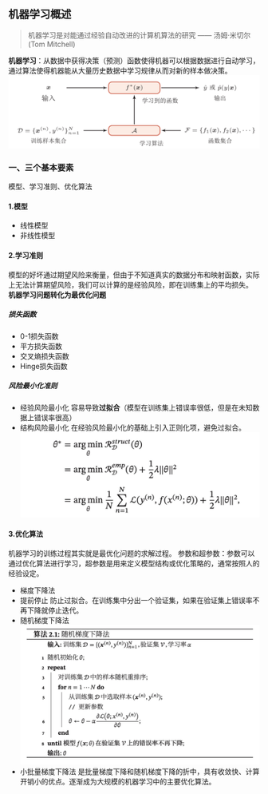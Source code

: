 ## 机器学习概述
> 机器学习是对能通过经验自动改进的计算机算法的研究 —— 汤姆·米切尔(Tom Mitchell)

**机器学习**：从数据中获得决策（预测）函数使得机器可以根据数据进行自动学习，通过算法使得机器能从大量历史数据中学习规律从而对新的样本做决策。
![img1](img/1.png)

### 一、三个基本要素
模型、学习准则、优化算法
#### 1.模型 
* 线性模型
* 非线性模型

#### 2.学习准则
模型的好坏通过期望风险来衡量，但由于不知道真实的数据分布和映射函数，实际上无法计算期望风险，我们可以计算的是经验风险，即在训练集上的平均损失。
**机器学习问题转化为最优化问题**

##### 损失函数
* 0-1损失函数
* 平方损失函数
* 交叉熵损失函数
* Hinge损失函数

##### 风险最小化准则
* 经验风险最小化
容易导致**过拟合**（模型在训练集上错误率很低，但是在未知数据上错误率很高）
* 结构风险最小化
在经验风险最小化的基础上引入正则化项，避免过拟合。
![img2](img/2.jpg)

#### 3.优化算法
机器学习的训练过程其实就是最优化问题的求解过程。
参数和超参数：参数可以通过优化算法进行学习，超参数是用来定义模型结构或优化策略的，通常按照人的经验设定。
* 梯度下降法
* 提前停止
防止过拟合。在训练集中分出一个验证集，如果在验证集上错误率不再下降就停止迭代。
* 随机梯度下降法
![img3](img/3.jpg)
* 小批量梯度下降法
是批量梯度下降和随机梯度下降的折中，具有收敛快、计算开销小的优点。逐渐成为大规模的机器学习中的主要优化算法。












